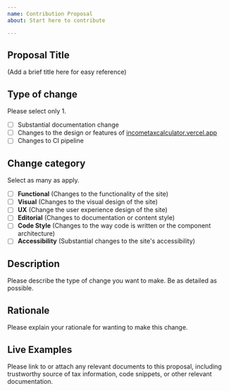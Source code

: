 ```yaml
---
name: Contribution Proposal
about: Start here to contribute

---
```


## Proposal Title
(Add a brief title here for easy reference)

## Type of change
Please select only 1.
* [ ] Substantial documentation change
* [ ] Changes to the design or features of [incometaxcalculator.vercel.app](https://incometaxcalculator.vercel.app/)
* [ ] Changes to CI pipeline

## Change category
Select as many as apply.
* [ ] **Functional** (Changes to the functionality of the site)
* [ ] **Visual** (Changes to the visual design of the site)
* [ ] **UX** (Change the user experience design of the site)
* [ ] **Editorial** (Changes to documentation or content style)
* [ ] **Code Style** (Changes to the way code is written or the component architecture)
* [ ] **Accessibility** (Substantial changes to the site's accessibility)

## Description
Please describe the type of change you want to make. Be as detailed as possible.

## Rationale
Please explain your rationale for wanting to make this change.

## Live Examples
Please link to or attach any relevant documents to this proposal, including trustworthy source of tax information, code snippets, or other relevant documentation.